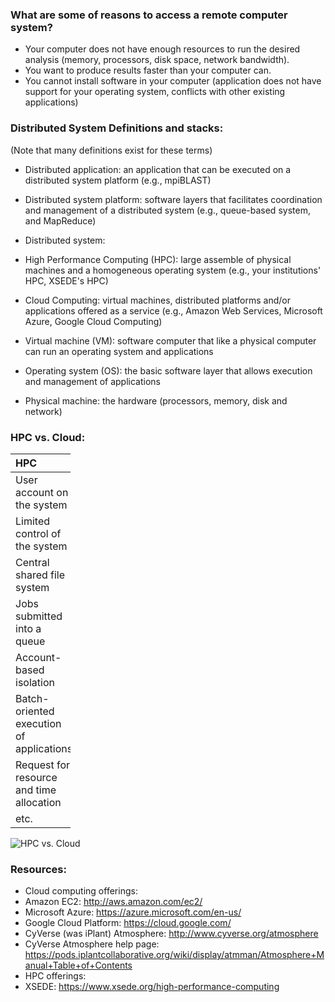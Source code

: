 ### What are some of reasons to access a remote computer system?

-   Your computer does not have enough resources to run the desired
    analysis (memory, processors, disk space, network bandwidth).
-   You want to produce results faster than your computer can.
-   You cannot install software in your computer (application does not
    have support for your operating system, conflicts with other
    existing applications)


### Distributed System Definitions and stacks:

(Note that many definitions exist for these terms)

-   Distributed application: an application that can be executed on a
    distributed system platform (e.g., mpiBLAST)
-   Distributed system platform: software layers that facilitates
    coordination and management of a distributed system (e.g.,
    queue-based system, and MapReduce)
-   Distributed system:
-   High Performance Computing (HPC): large assemble of physical
    machines and a homogeneous operating system (e.g., your
    institutions' HPC, XSEDE's HPC)
-   Cloud Computing: virtual machines, distributed platforms and/or
    applications offered as a service (e.g., Amazon Web Services,
    Microsoft Azure, Google Cloud Computing)

-   Virtual machine (VM): software computer that like a physical
    computer can run an operating system and applications
-   Operating system (OS): the basic software layer that allows
    execution and management of applications
-   Physical machine: the hardware (processors, memory, disk
    and network)

### HPC vs. Cloud:

<table style="width:19%;">
<colgroup>
<col width="8%" />
<col width="11%" />
</colgroup>
<thead>
<tr class="header">
<th align="left">HPC</th>
<th align="left">Cloud</th>
</tr>
</thead>
<tbody>
<tr class="odd">
<td align="left">User account on the system</td>
<td align="left">root account on the system</td>
</tr>
<tr class="even">
<td align="left">Limited control of the system</td>
<td align="left">Full control of the system</td>
</tr>
<tr class="odd">
<td align="left">Central shared file system</td>
<td align="left">Local file system</td>
</tr>
<tr class="even">
<td align="left">Jobs submitted into a queue</td>
<td align="left">Jobs executed on each resource</td>
</tr>
<tr class="odd">
<td align="left">Account-based isolation</td>
<td align="left">OS-based isolation</td>
</tr>
<tr class="even">
<td align="left">Batch-oriented execution of applications</td>
<td align="left">support for batch or interactive applications</td>
</tr>
<tr class="odd">
<td align="left">Request for resource and time allocation</td>
<td align="left">Pay-per-use</td>
</tr>
<tr class="even">
<td align="left">etc.</td>
<td align="left">etc.</td>
</tr>
</tbody>
</table>

![HPC vs.
Cloud](https://raw.githubusercontent.com/datacarpentry/cloud-genomics/gh-pages/lessons/images/HpcVsCloud.png)

### Resources:

-   Cloud computing offerings:
-   Amazon EC2: <http://aws.amazon.com/ec2/>
-   Microsoft Azure: <https://azure.microsoft.com/en-us/>
-   Google Cloud Platform: <https://cloud.google.com/>
-   CyVerse (was iPlant) Atmosphere:
    <http://www.cyverse.org/atmosphere>
-   CyVerse Atmosphere help page:
    <https://pods.iplantcollaborative.org/wiki/display/atmman/Atmosphere+Manual+Table+of+Contents>
-   HPC offerings:
-   XSEDE: <https://www.xsede.org/high-performance-computing>
